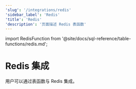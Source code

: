 ```yaml
---
'slug': '/integrations/redis'
'sidebar_label': 'Redis'
'title': 'Redis'
'description': '页面描述 Redis 表函数'
---
```


import RedisFunction from '@site/docs/sql-reference/table-functions/redis.md';


# Redis 集成

用户可以通过表函数与 Redis 集成。

<RedisFunction/>
